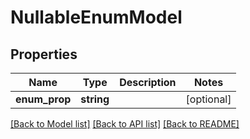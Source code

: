 # NullableEnumModel

## Properties
Name | Type | Description | Notes
------------ | ------------- | ------------- | -------------
**enum_prop** | **string** |  | [optional] 

[[Back to Model list]](../../README.md#documentation-for-models) [[Back to API list]](../../README.md#documentation-for-api-endpoints) [[Back to README]](../../README.md)

